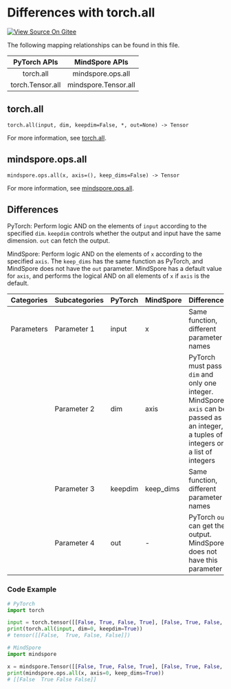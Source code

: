# Differences with torch.all

[![View Source On Gitee](https://mindspore-website.obs.cn-north-4.myhuaweicloud.com/website-images/master/resource/_static/logo_source_en.png)](https://gitee.com/mindspore/docs/blob/master/docs/mindspore/source_en/note/api_mapping/pytorch_diff/all.md)

The following mapping relationships can be found in this file.

|     PyTorch APIs      |      MindSpore APIs       |
| :-------------------: | :-----------------------: |
|    torch.all     |  mindspore.ops.all   |
|   torch.Tensor.all    |   mindspore.Tensor.all    |

## torch.all

```text
torch.all(input, dim, keepdim=False, *, out=None) -> Tensor
```

For more information, see [torch.all](https://pytorch.org/docs/1.8.1/generated/torch.all.html#torch.all).

## mindspore.ops.all

```text
mindspore.ops.all(x, axis=(), keep_dims=False) -> Tensor
```

For more information, see [mindspore.ops.all](https://mindspore.cn/docs/en/master/api_python/ops/mindspore.ops.all.html).

## Differences

PyTorch: Perform logic AND on the elements of `input` according to the specified `dim`. `keepdim` controls whether the output and input have the same dimension. `out` can fetch the output.

MindSpore: Perform logic AND on the elements of `x` according to the specified `axis`. The `keep_dims` has the same function as PyTorch, and MindSpore does not have the `out` parameter. MindSpore has a default value for `axis`, and performs the logical AND on all elements of `x` if `axis` is the default.

| Categories | Subcategories| PyTorch | MindSpore |Differences |
| ---- | ----- | ------- | --------- |------------------ |
| Parameters | Parameter 1 | input   | x         | Same function, different parameter names                    |
|      | Parameter 2 | dim   | axis      | PyTorch must pass `dim` and only one integer. MindSpore `axis` can be passed as an integer, a tuples of integers or a list of integers |
|      | Parameter 3 | keepdim   | keep_dims | Same function, different parameter names |
|      | Parameter 4 | out   | -         | PyTorch `out` can get the output. MindSpore does not have this parameter |

### Code Example

```python
# PyTorch
import torch

input = torch.tensor([[False, True, False, True], [False, True, False, False]])
print(torch.all(input, dim=0, keepdim=True))
# tensor([[False,  True, False, False]])

# MindSpore
import mindspore

x = mindspore.Tensor([[False, True, False, True], [False, True, False, False]])
print(mindspore.ops.all(x, axis=0, keep_dims=True))
# [[False  True False False]]
```
